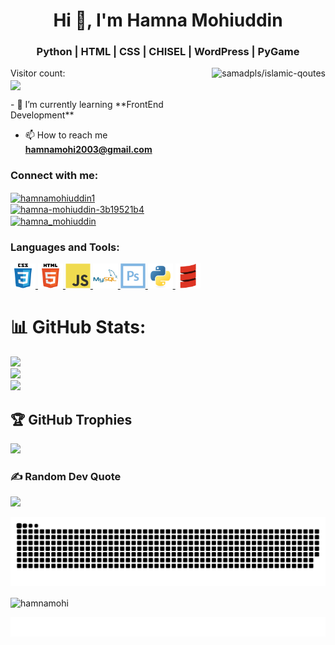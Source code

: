 <h1 align="center">Hi 👋, I'm Hamna Mohiuddin</h1>
<h3 align="center">Python | HTML | CSS | CHISEL | WordPress | PyGame</h3>
<img align='right' src='https://islamic-qoutes.herokuapp.com/' height=300 alt='samadpls/islamic-qoutes'>



<div align='left'>
<p align="left"> 
   Visitor count:
   <br>
   <img src="https://profile-counter.glitch.me/hamnamohi/count.svg" align="center"/> 
 </p></div>
- 🌱 I’m currently learning **FrontEnd Development**

- 📫 How to reach me **hamnamohi2003@gmail.com**

<h3 align="left">Connect with me:</h3>
<p align="left">
<a href="https://twitter.com/hamnamohiuddin1" target="blank"><img align="center" src="https://raw.githubusercontent.com/rahuldkjain/github-profile-readme-generator/master/src/images/icons/Social/twitter.svg" alt="hamnamohiuddin1" height="30" width="40" /></a>
<a href="https://linkedin.com/in/hamna-mohiuddin-3b19521b4" target="blank"><img align="center" src="https://raw.githubusercontent.com/rahuldkjain/github-profile-readme-generator/master/src/images/icons/Social/linked-in-alt.svg" alt="hamna-mohiuddin-3b19521b4" height="30" width="40" /></a>
<a href="https://instagram.com/hamna_mohiuddin" target="blank"><img align="center" src="https://raw.githubusercontent.com/rahuldkjain/github-profile-readme-generator/master/src/images/icons/Social/instagram.svg" alt="hamna_mohiuddin" height="30" width="40" /></a>
</p>

<h3 align="left">Languages and Tools:</h3>
<p align="left"> <a href="https://www.w3schools.com/css/" target="_blank" rel="noreferrer"> <img src="https://raw.githubusercontent.com/devicons/devicon/master/icons/css3/css3-original-wordmark.svg" alt="css3" width="40" height="40"/> </a> <a href="https://www.w3.org/html/" target="_blank" rel="noreferrer"> <img src="https://raw.githubusercontent.com/devicons/devicon/master/icons/html5/html5-original-wordmark.svg" alt="html5" width="40" height="40"/> </a> <a href="https://developer.mozilla.org/en-US/docs/Web/JavaScript" target="_blank" rel="noreferrer"> <img src="https://raw.githubusercontent.com/devicons/devicon/master/icons/javascript/javascript-original.svg" alt="javascript" width="40" height="40"/> </a> <a href="https://www.mysql.com/" target="_blank" rel="noreferrer"> <img src="https://raw.githubusercontent.com/devicons/devicon/master/icons/mysql/mysql-original-wordmark.svg" alt="mysql" width="40" height="40"/> </a> <a href="https://www.photoshop.com/en" target="_blank" rel="noreferrer"> <img src="https://raw.githubusercontent.com/devicons/devicon/master/icons/photoshop/photoshop-line.svg" alt="photoshop" width="40" height="40"/> </a> <a href="https://www.python.org" target="_blank" rel="noreferrer"> <img src="https://raw.githubusercontent.com/devicons/devicon/master/icons/python/python-original.svg" alt="python" width="40" height="40"/> </a> <a href="https://www.scala-lang.org" target="_blank" rel="noreferrer"> <img src="https://raw.githubusercontent.com/devicons/devicon/master/icons/scala/scala-original.svg" alt="scala" width="40" height="40"/> </a> </p>


# 📊 GitHub Stats: 

![](https://github-readme-stats.vercel.app/api?username=hamnamohi&theme=highcontrast&hide_border=false&include_all_commits=false&count_private=false)<br/>
![](https://github-readme-streak-stats.herokuapp.com/?user=hamnamohi&theme=highcontrast&hide_border=false)<br/>
![](https://github-readme-stats.vercel.app/api/top-langs/?username=hamnamohi&theme=highcontrast&hide_border=false&include_all_commits=false&count_private=false&layout=compact)

## 🏆 GitHub Trophies
![](https://github-profile-trophy.vercel.app/?username=hamnamohi&theme=monokai&no-frame=false&no-bg=true&margin-w=4)

### ✍️ Random Dev Quote
![](https://quotes-github-readme.vercel.app/api?type=horizontal&theme=radical)

<div align='center'>
<img src='https://github.com/samadpls/samadpls/blob/output/github-contribution-grid-snake.svg'/>
</div>


<p><img align="center" src="https://github-readme-streak-stats.herokuapp.com/?user=hamnamohi&" alt="hamnamohi" /></p>
<img src='workflows/thanks.svg'/>
